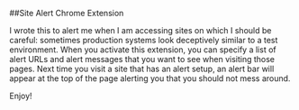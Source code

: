 ##Site Alert Chrome Extension

I wrote this to alert me when I am accessing sites on which I should be careful: sometimes production systems look deceptively similar to a test environment. When you activate this extension, you can specify a list of alert URLs and alert messages that you want to see when visiting those pages. Next time you visit a site that has an alert setup, an alert bar will appear at the top of the page alerting you that you should not mess around.

Enjoy!